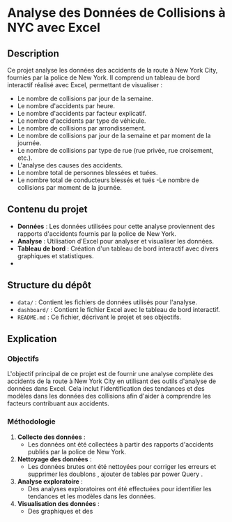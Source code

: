 
# Analyse des Données de Collisions à NYC avec Excel

## Description
Ce projet analyse les données des accidents de la route à New York City, fournies par la police de New York. Il comprend un tableau de bord interactif réalisé avec Excel, permettant de visualiser :
- Le nombre de collisions par jour de la semaine.
- Le nombre d'accidents par heure.
- Le nombre d'accidents par facteur explicatif.
- Le nombre d'accidents par type de véhicule.
- Le nombre de collisions par arrondissement.
- Le nombre de collisions par jour de la semaine et par moment de la journée.
- Le nombre de collisions par type de rue (rue privée, rue croisement, etc.).
- L'analyse des causes des accidents.
- Le nombre total de personnes blessées et tuées.
- Le nombre total de conducteurs blessés et tués
-Le nombre de collisions par moment de la journée.
## Contenu du projet
- **Données** : Les données utilisées pour cette analyse proviennent des rapports d'accidents fournis par la police de New York.
- **Analyse** : Utilisation d'Excel pour analyser et visualiser les données.
- **Tableau de bord** : Création d'un tableau de bord interactif avec divers graphiques et statistiques.
- 
## Structure du dépôt
- `data/` : Contient les fichiers de données utilisés pour l'analyse.
- `dashboard/` : Contient le fichier Excel avec le tableau de bord interactif.
- `README.md` : Ce fichier, décrivant le projet et ses objectifs.

## Explication
### Objectifs
L'objectif principal de ce projet est de fournir une analyse complète des accidents de la route à New York City en utilisant des outils d'analyse de données dans Excel. Cela inclut l'identification des tendances et des modèles dans les données des collisions afin d'aider à comprendre les facteurs contribuant aux accidents.

### Méthodologie
1. **Collecte des données** :
   - Les données ont été collectées à partir des rapports d'accidents publiés par la police de New York.
2. **Nettoyage des données** :
   - Les données brutes ont été nettoyées pour corriger les erreurs et supprimer les doublons , ajouter de tables par power Query .
3. **Analyse exploratoire** :
   - Des analyses exploratoires ont été effectuées pour identifier les tendances et les modèles dans les données.
4. **Visualisation des données** :
   - Des graphiques et des

